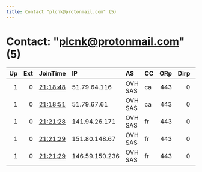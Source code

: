 ```yaml
---
title: Contact "plcnk@protonmail.com" (5)
---
```


# Contact: "plcnk@protonmail.com" (5)

|   Up |   Ext | JoinTime                                                                                              | IP             | AS      | CC   |   ORp |   Dirp | OS    | Version   | Nickname   |   eFamMembers |
|-----:|------:|:------------------------------------------------------------------------------------------------------|:---------------|:--------|:-----|------:|-------:|:------|:----------|:-----------|--------------:|
|    1 |     0 | [21:18:48](https://nusenu.github.io/OrNetStats/w/relay/DBEE515FA7425E32D01BD69A3701FBC8081715C0.html) | 51.79.64.116   | OVH SAS | ca   |   443 |      0 | Linux | 0.4.6.9   | PLCNK05    |             5 |
|    1 |     0 | [21:18:51](https://nusenu.github.io/OrNetStats/w/relay/7E86FDBD097B538DEB39A4FC46ABF0CDFD6948F6.html) | 51.79.67.61    | OVH SAS | ca   |   443 |      0 | Linux | 0.4.6.9   | PLCNK04    |             5 |
|    1 |     0 | [21:21:28](https://nusenu.github.io/OrNetStats/w/relay/84E15024AFB044E99CFBC7023AC7CB47C168E110.html) | 141.94.26.171  | OVH SAS | fr   |   443 |      0 | Linux | 0.4.6.9   | PLCNK02    |             5 |
|    1 |     0 | [21:21:29](https://nusenu.github.io/OrNetStats/w/relay/54714E6A316B5295CE099BD881F60F220DAC4FD1.html) | 151.80.148.67  | OVH SAS | fr   |   443 |      0 | Linux | 0.4.6.9   | PLCNK03    |             5 |
|    1 |     0 | [21:21:29](https://nusenu.github.io/OrNetStats/w/relay/FAE025658C7156717DF8C424A3C30B21B0BE15BC.html) | 146.59.150.236 | OVH SAS | fr   |   443 |      0 | Linux | 0.4.6.9   | PLCNK01    |             5 |
